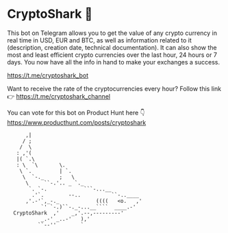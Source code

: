 # CryptoShark 🤖

This bot on Telegram allows you to get the value of any crypto currency in real time in USD, EUR and BTC, as well as information related to it (description, creation date, technical documentation).
It can also show the most and least efficient crypto currencies over the last hour, 24 hours or 7 days. 
You now have all the info in hand to make your exchanges a success. 

https://t.me/cryptoshark_bot

Want to receive the rate of the cryptocurrencies every hour? Follow this link 👉 https://t.me/cryptoshark_channel 

You can vote for this bot on Product Hunt here 👇
https://www.producthunt.com/posts/cryptoshark

```
      ,|
     / ;
    /  \
   : ,'(
   |( `.\
   : \  `\       \.
    \ `.         | `.
     \  `-._     ;   \
      \     ``-.'.. _ `._
       `. `-.            ```-...__
        .'`.        --..          ``-..____
      ,'.-'`,_-._            ((((   <o.   ,'
           `' `-.)``-._-...__````  ____.-'
  CryptoShark  ,'    _,'.--,---------'
           _.-' _..-'   ),'
          ``--''        `
          
```          
